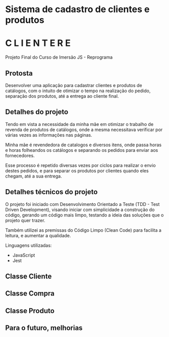 
# Sistema de cadastro de clientes e produtos
# C L I E N T E R E
Projeto Final do Curso de Imersão JS - Reprograma

## Protosta
Desenvolver uma aplicação para cadastrar clientes e produtos de catálogos, com o intuito de otimizar o tempo na realização do pedido, separação dos produtos, até a entrega ao cliente final. 

## Detalhes do projeto

Tendo em vista a necessidade da minha mãe em otimizar o trabalho de revenda de produtos de catálogos, onde a mesma necessitava verificar por várias vezes as informações nas páginas. 

Minha mãe é revendedora de catalogos e diversos itens, onde passa horas e horas folheandos os catálogos e separando os pedidos para enviar aos fornecedores. 

Esse processo é repetido diversas vezes por ciclos para realizar o envio destes pedidos, e para separar os produtos por clientes quando eles chegam, até a sua entrega. 

## Detalhes técnicos do projeto

O projeto foi iniciado com Desenvolvimento Orientado a Teste (TDD - Test Driven Development), visando iniciar com simplicidade a construção do código,  gerando um código mais limpo, testando a ideia das soluções que o projeto quer trazer. 

Também utilizei as premissas do Código Limpo (Clean Code) para facilita a leitura, e aumentar a qualidade. 


Linguagens utilizadas: 
- JavaScript
- Jest


## Classe Cliente 

## Classe Compra

## Classe Produto


## Para o futuro, melhorias 







